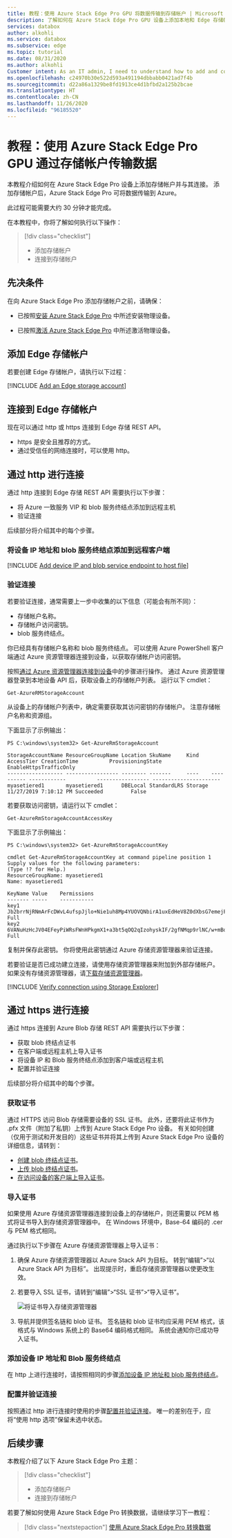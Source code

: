 ```yaml
---
title: 教程：使用 Azure Stack Edge Pro GPU 将数据传输到存储帐户 | Microsoft Docs
description: 了解如何在 Azure Stack Edge Pro GPU 设备上添加本地和 Edge 存储帐户并与其连接。
services: databox
author: alkohli
ms.service: databox
ms.subservice: edge
ms.topic: tutorial
ms.date: 08/31/2020
ms.author: alkohli
Customer intent: As an IT admin, I need to understand how to add and connect to storage accounts on Azure Stack Edge Pro so I can use it to transfer data to Azure.
ms.openlocfilehash: c24970b30e522d593a491194dbbabb0421ad7f4b
ms.sourcegitcommit: d22a86a1329be8fd1913ce4d1bfbd2a125b2bcae
ms.translationtype: HT
ms.contentlocale: zh-CN
ms.lasthandoff: 11/26/2020
ms.locfileid: "96185520"
---
```

# <a name="tutorial-transfer-data-via-storage-accounts-with-azure-stack-edge-pro-gpu"></a>教程：使用 Azure Stack Edge Pro GPU 通过存储帐户传输数据 

<!--[!INCLUDE [applies-to-skus](../../includes/azure-stack-edge-applies-to-all-sku.md)]-->

本教程介绍如何在 Azure Stack Edge Pro 设备上添加存储帐户并与其连接。 添加存储帐户后，Azure Stack Edge Pro 可将数据传输到 Azure。

此过程可能需要大约 30 分钟才能完成。

在本教程中，你将了解如何执行以下操作：

> [!div class="checklist"]
> * 添加存储帐户
> * 连接到存储帐户

 
## <a name="prerequisites"></a>先决条件

在向 Azure Stack Edge Pro 添加存储帐户之前，请确保：

- 已按照[安装 Azure Stack Edge Pro](azure-stack-edge-gpu-deploy-install.md) 中所述安装物理设备。

- 已按照[激活 Azure Stack Edge Pro](azure-stack-edge-gpu-deploy-activate.md) 中所述激活物理设备。


## <a name="add-an-edge-storage-account"></a>添加 Edge 存储帐户

若要创建 Edge 存储帐户，请执行以下过程：

[!INCLUDE [Add an Edge storage account](../../includes/azure-stack-edge-gateway-add-storage-account.md)]


## <a name="connect-to-the-edge-storage-account"></a>连接到 Edge 存储帐户

现在可以通过 http 或 https 连接到 Edge 存储 REST API。

- https 是安全且推荐的方式。
- 通过受信任的网络连接时，可以使用 http。

## <a name="connect-via-http"></a>通过 http 进行连接

通过 http 连接到 Edge 存储 REST API 需要执行以下步骤：

- 将 Azure 一致服务 VIP 和 blob 服务终结点添加到远程主机
- 验证连接 

后续部分将介绍其中的每个步骤。

### <a name="add-device-ip-address-and-blob-service-endpoint-to-the-remote-client"></a>将设备 IP 地址和 blob 服务终结点添加到远程客户端

[!INCLUDE [Add device IP and blob service endpoint to host file](../../includes/azure-stack-edge-gateway-add-device-ip-address-blob-service-endpoint.md)]


### <a name="verify-connection"></a>验证连接

若要验证连接，通常需要上一步中收集的以下信息（可能会有所不同）：

- 存储帐户名称。
- 存储帐户访问密钥。
- blob 服务终结点。

你已经具有存储帐户名称和 blob 服务终结点。 可以使用 Azure PowerShell 客户端通过 Azure 资源管理器连接到设备，以获取存储帐户访问密钥。

按照[通过 Azure 资源管理器连接到设备](azure-stack-edge-j-series-connect-resource-manager.md)中的步骤进行操作。 通过 Azure 资源管理器登录到本地设备 API 后，获取设备上的存储帐户列表。 运行以下 cmdlet：

`Get-AzureRMStorageAccount`

从设备上的存储帐户列表中，确定需要获取其访问密钥的存储帐户。 注意存储帐户名称和资源组。

下面显示了示例输出：

```azurepowershell
PS C:\windows\system32> Get-AzureRmStorageAccount

StorageAccountName ResourceGroupName Location SkuName     Kind    AccessTier CreationTime          ProvisioningState EnableHttpsTrafficOnly
------------------ ----------------- -------- -------     ----    ---------- ------------          ----------------- ----------------------
myasetiered1       myasetiered1      DBELocal StandardLRS Storage            11/27/2019 7:10:12 PM Succeeded         False
```

若要获取访问密钥，请运行以下 cmdlet：

`Get-AzureRmStorageAccountAccessKey`

下面显示了示例输出：

```azurepowershell
PS C:\windows\system32> Get-AzureRmStorageAccountKey

cmdlet Get-AzureRmStorageAccountKey at command pipeline position 1
Supply values for the following parameters:
(Type !? for Help.)
ResourceGroupName: myasetiered1
Name: myasetiered1

KeyName Value    Permissions                                                                                
------- -----    -----------                                                                                
key1    Jb2brrNjRNmArFcDWvL4ufspJjlo+Nie1uh8Mp4YUOVQNbirA1uxEdHeV8Z0dXbsG7emejFWI9hxyR1T93ZncA==        Full
key2    6VANuHzHcJV04EFeyPiWRsFWnHPkgmX1+a3bt5qOQ2qIzohyskIF/2gfNMqp9rlNC/w+mBqQ2mI42QgoJSmavg==        Full
```

复制并保存此密钥。 你将使用此密钥通过 Azure 存储资源管理器来验证连接。

若要验证是否已成功建立连接，请使用存储资源管理器来附加到外部存储帐户。 如果没有存储资源管理器，请[下载存储资源管理器](https://go.microsoft.com/fwlink/?LinkId=708343&clcid=0x409)。

[!INCLUDE [Verify connection using Storage Explorer](../../includes/azure-stack-edge-gateway-verify-connection-storage-explorer.md)]


## <a name="connect-via-https"></a>通过 https 进行连接

通过 https 连接到 Azure Blob 存储 REST API 需要执行以下步骤：

- 获取 blob 终结点证书
- 在客户端或远程主机上导入证书
- 将设备 IP 和 Blob 服务终结点添加到客户端或远程主机
- 配置并验证连接

后续部分将介绍其中的每个步骤。

### <a name="get-certificate"></a>获取证书

通过 HTTPS 访问 Blob 存储需要设备的 SSL 证书。 此外，还要将此证书作为 .pfx 文件（附加了私钥）上传到 Azure Stack Edge Pro 设备。 有关如何创建（仅用于测试和开发目的）这些证书并将其上传到 Azure Stack Edge Pro 设备的详细信息，请转到：

- [创建 blob 终结点证书](azure-stack-edge-j-series-manage-certificates.md#create-certificates-optional)。
- [上传 blob 终结点证书](azure-stack-edge-j-series-manage-certificates.md#upload-certificates)。
- [在访问设备的客户端上导入证书](azure-stack-edge-j-series-manage-certificates.md#import-certificates-on-the-client-accessing-the-device)。

### <a name="import-certificate"></a>导入证书

如果使用 Azure 存储资源管理器连接到设备上的存储帐户，则还需要以 PEM 格式将证书导入到存储资源管理器中。 在 Windows 环境中，Base-64 编码的 .cer 与 PEM 格式相同。

通过执行以下步骤在 Azure 存储资源管理器上导入证书：

1. 确保 Azure 存储资源管理器以 Azure Stack API 为目标。 转到“编辑”>“以 Azure Stack API 为目标”。 出现提示时，重启存储资源管理器以使更改生效。

2. 若要导入 SSL 证书，请转到“编辑”>“SSL 证书”>“导入证书”。

  
   ![将证书导入存储资源管理器](./media/azure-stack-edge-j-series-deploy-add-storage-accounts/import-cert-storage-explorer-1.png) 

3. 导航并提供签名链和 blob 证书。 签名链和 blob 证书均应采用 PEM 格式，该格式与 Windows 系统上的 Base64 编码格式相同。 系统会通知你已成功导入证书。


### <a name="add-device-ip-address-and-blob-service-endpoint"></a>添加设备 IP 地址和 Blob 服务终结点

在 http  上进行连接时，请按照相同的步骤[添加设备 IP 地址和 blob 服务终结点](#add-device-ip-address-and-blob-service-endpoint-to-the-remote-client)。

### <a name="configure-and-verify-connection"></a>配置并验证连接

按照通过 http 进行连接时使用的步骤[配置并验证连接](#verify-connection)。 唯一的差别在于，应将“使用 http 选项”保留未选中状态。 

## <a name="next-steps"></a>后续步骤

本教程介绍了以下 Azure Stack Edge Pro 主题：

> [!div class="checklist"]
> * 添加存储帐户
> * 连接到存储帐户

若要了解如何使用 Azure Stack Edge Pro 转换数据，请继续学习下一教程：

> [!div class="nextstepaction"]
> [使用 Azure Stack Edge Pro 转换数据](./azure-stack-edge-j-series-deploy-configure-compute.md)


